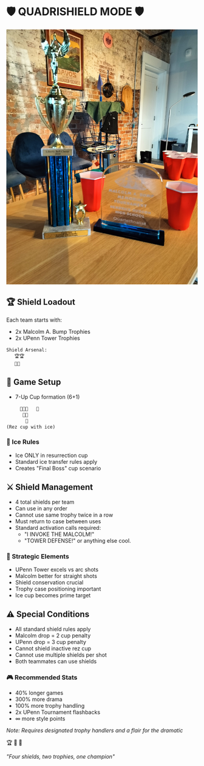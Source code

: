 # 🛡️ QUADRISHIELD MODE 🛡️

![Shields](./images/shield.jpg)


## 🏆 Shield Loadout
Each team starts with:
- 2x Malcolm A. Bump Trophies
- 2x UPenn Tower Trophies
```
Shield Arsenal:
   🏆🏆
   🗼🗼
```

## 🎯 Game Setup
- 7-Up Cup formation (6+1)
```
     🔴🔴🔴   🧊
      🔴🔴
       🔴    
(Rez cup with ice)
```

### 🧊 Ice Rules
- Ice ONLY in resurrection cup
- Standard ice transfer rules apply
- Creates "Final Boss" cup scenario

## ⚔️ Shield Management
- 4 total shields per team
- Can use in any order
- Cannot use same trophy twice in a row
- Must return to case between uses
- Standard activation calls required:
  - "I INVOKE THE MALCOLM!"
  - "TOWER DEFENSE!"
  or anything else cool.

### 💫 Strategic Elements
- UPenn Tower excels vs arc shots
- Malcolm better for straight shots
- Shield conservation crucial
- Trophy case positioning important
- Ice cup becomes prime target

## ⚠️ Special Conditions
- All standard shield rules apply
- Malcolm drop = 2 cup penalty
- UPenn drop = 3 cup penalty
- Cannot shield inactive rez cup
- Cannot use multiple shields per shot
- Both teammates can use shields

### 🎮 Recommended Stats
- 40% longer games
- 300% more drama
- 100% more trophy handling
- 2x UPenn Tournament flashbacks
- ∞ more style points

*Note: Requires designated trophy handlers and a flair for the dramatic*

🏆 🗼 🧊 

*"Four shields, two trophies, one champion"*
